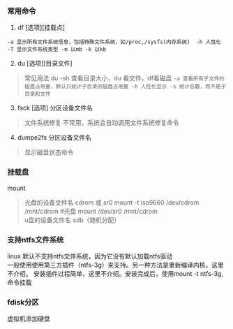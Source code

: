 ### 常用命令
1. df \[选项]\[挂载点]

`
    -a 显示所有文件系统信息，包括特殊文件系统，如/proc,/sysfs(内存系统) 
    -h 人性化
    -T 显示文件系统类型
    -m 以mb
    -k 以kb
`

2. du \[选项]\[目录文件]
> 常见用法 du -sh 查看目录大小，du 看文件，df看磁盘
`
    -a 查看所有子文件的磁盘占用量，默认只统计子目录的磁盘占用量
    -h 人性化显示
    -s 统计总数，而不是子目录和文件
`

3. fsck \[选项] 分区设备文件名
> 文件系统修复
> 不常用，系统会自动调用文件系统修复命令

4. dumpe2fs 分区设备文件名
> 显示磁盘状态命令  

### 挂载盘

mount 
> 光盘的设备文件名 cdrom 或 sr0
> mount -t iso9660 /dev/cdrom /mnt/cdrom #光盘
> mount /dev/sr0 /mnt/cdrom  
  u盘的设备文件名 sdb（随机分配）

### 支持ntfs文件系统

linux 默认不支持ntfs文件系统，因为它没有默认加载ntfs驱动  
一般使用使用第三方插件（ntfs-3g）来支持。另一种方法是重新编译内核，这里不介绍。
安装插件过程简单，这里不介绍。安装完成后，使用mount -t ntfs-3g,命令挂载

### fdisk分区

虚拟机添加硬盘







